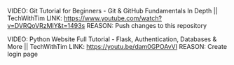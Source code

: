 VIDEO: Git Tutorial for Beginners - Git & GitHub Fundamentals In Depth || TechWithTim
LINK: https://www.youtube.com/watch?v=DVRQoVRzMIY&t=1493s
REASON: Push changes to this repository 

VIDEO: Python Website Full Tutorial - Flask, Authentication, Databases & More || TechWithTim
LINK: https://youtu.be/dam0GPOAvVI
REASON: Create login page
